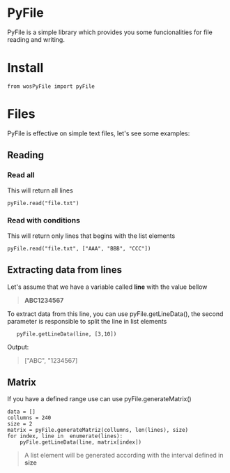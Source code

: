 # PyFile

PyFile is a simple library which provides you some funcionalities for file reading and writing.

# Install

    from wosPyFile import pyFile

# Files

PyFile is effective on simple text files, let's see some examples:

## Reading

###  Read all
This will return all lines

    pyFile.read("file.txt")


###  Read with conditions
 This will return only lines that begins with the list elements
  
    pyFile.read("file.txt", ["AAA", "BBB", "CCC"])

## Extracting data from lines
Let's assume that we have a variable called **line** with the value bellow
		

> **ABC1234567**

To extract data from this line, you can use pyFile.getLineData(), the second parameter is responsible to split the line in list elements

	   pyFile.getLineData(line, [3,10])
	  	  
Output:

> ["ABC", "1234567]


## Matrix

If you have a defined range use can use pyFile.generateMatrix()

    data = []
    collumns = 240
    size = 2
    matrix = pyFile.generateMatriz(collumns, len(lines), size)
    for index, line in  enumerate(lines):
	    pyFile.getLineData(line, matrix[index])
	

>A list element will be generated according with the interval defined in **size**


